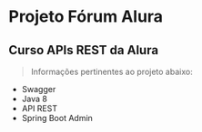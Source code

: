 # Projeto Fórum Alura

## Curso APIs REST da Alura

> Informações pertinentes ao projeto abaixo:

- Swagger
- Java 8
- API REST
- Spring Boot Admin


